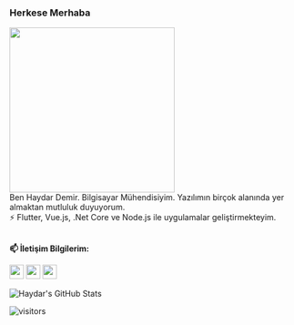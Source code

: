 ### Herkese Merhaba

<img src="https://media.giphy.com/media/Vbtc9VG51NtzT1Qnv1/giphy.gif" width="290px">
<br/>
Ben Haydar Demir. Bilgisayar Mühendisiyim. Yazılımın birçok alanında yer almaktan mutluluk duyuyorum. 
<br/>⚡ Flutter, Vue.js, .Net Core ve Node.js ile uygulamalar geliştirmekteyim.

<br/>**📫 İletişim Bilgilerim:** <br/>

<p>
<a href="https://www.linkedin.com/in/haydardemir/"><img src="https://img.shields.io/badge/linkedin-%230077b5.svg?&style=for-the-badge&logo=linkedin&logoColor=white" height=25></a>
<a href="https://twitter.com/computereh"><img src="https://img.shields.io/badge/twitter-%231DA1F2.svg?&style=for-the-badge&logo=twitter&logoColor=white" height=25></a> 
<a href="mailto:demirr.haydarr@gmail.com"><img src="https://img.shields.io/badge/gmail-%23d44638.svg?&style=for-the-badge&logo=gmail&logoColor=white" height=25></a> 
</p>

![Haydar's GitHub Stats](https://github-readme-stats.vercel.app/api?username=birhos&show_icons=true)

![visitors](https://img.shields.io/badge/dynamic/json?color=informational&label=visits&query=value&url=https%3A%2F%2Fapi.countapi.xyz%2Fhit%2Fbirhos.birhos%2Freadme)
